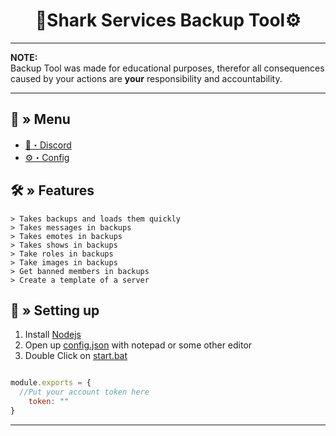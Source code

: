 <h1 align="center">
 📂Shark Services Backup Tool⚙
</h1>

---
**NOTE:** \
Backup Tool was made for educational purposes, therefor all consequences caused by your actions are **your** responsibility and accountability.

---
## <a id="menu"></a>🔱 » Menu


- [🌌・Discord](https://discord.gg/Shark-Services-V2)
- [⚙・Config](#config)


## <a id="features"></a>🛠 » Features
```
> Takes backups and loads them quickly
> Takes messages in backups
> Takes emotes in backups
> Takes shows in backups
> Take roles in backups
> Take images in backups
> Get banned members in backups
> Create a template of a server
```

## <a id="setup"></a> 📁 » Setting up

1. Install [Nodejs](https://nodejs.org/)
2. Open up [config.json](https://github.com/CappingTeam/Backup-Tool/blob/main/config.js) with notepad or some other editor
3. Double Click on [start.bat](https://github.com/CappingTeam/Backup-Tool/blob/main/start.bat)


```js

module.exports = {
  //Put your account token here
    token: "" 
}
```
---

